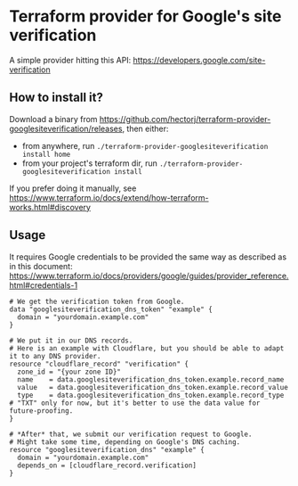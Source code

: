 # Terraform provider for Google's site verification

A simple provider hitting this API: https://developers.google.com/site-verification

## How to install it?

Download a binary from https://github.com/hectorj/terraform-provider-googlesiteverification/releases, then either:

- from anywhere, run `./terraform-provider-googlesiteverification install home`
- from your project's terraform dir, run `./terraform-provider-googlesiteverification install`

If you prefer doing it manually, see https://www.terraform.io/docs/extend/how-terraform-works.html#discovery

## Usage

It requires Google credentials to be provided the same way as described as in this document: https://www.terraform.io/docs/providers/google/guides/provider_reference.html#credentials-1

```hcl
# We get the verification token from Google.
data "googlesiteverification_dns_token" "example" {
  domain = "yourdomain.example.com"
}

# We put it in our DNS records.
# Here is an example with Cloudflare, but you should be able to adapt it to any DNS provider.
resource "cloudflare_record" "verification" {
  zone_id = "{your zone ID}"
  name    = data.googlesiteverification_dns_token.example.record_name
  value   = data.googlesiteverification_dns_token.example.record_value
  type    = data.googlesiteverification_dns_token.example.record_type # "TXT" only for now, but it's better to use the data value for future-proofing.
}

# *After* that, we submit our verification request to Google.
# Might take some time, depending on Google's DNS caching.
resource "googlesiteverification_dns" "example" {
  domain = "yourdomain.example.com"
  depends_on = [cloudflare_record.verification] 
}
```
